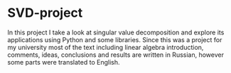 # SVD-project
In this project I take a look at singular value decomposition and explore its applications using Python and some libraries. 
Since this was a project for my university most of the text including linear algebra introduction, comments, ideas, conclusions and results are written in Russian, however some parts were translated to English.
